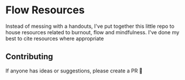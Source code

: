 # Flow Resources

Instead of messing with a handouts, I've put together this little repo to  house resources related to burnout, flow and mindfulness. I've done my best to cite resources where appropriate

## Contributing

If anyone has ideas or suggestions, please create a PR 🙂
